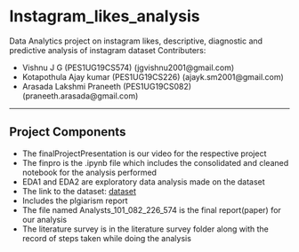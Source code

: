 # Instagram_likes_analysis
Data Analytics project on instagram likes, descriptive, diagnostic and predictive analysis of instagram dataset
Contributers: 
<ul>
  <li>Vishnu J G (PES1UG19CS574) (jgvishnu2001@gmail.com)</li>
  <li>Kotapothula Ajay kumar (PES1UG19CS226) (ajayk.sm2001@gmail.com)</li>
  <li>Arasada Lakshmi Praneeth (PES1UG19CS082) (praneeth.arasada@gmail.com)</li>
</ul>
  <hr>
<h2>Project Components</h2>
<ul>
  <li>The finalProjectPresentation is our video for the respective project</li>
  <li>The finpro is the .ipynb file which includes the consolidated and cleaned notebook for the analysis performed</li>
  <li>EDA1 and EDA2 are exploratory data analysis made on the dataset</li>
  <li>The link to the dataset: <a href="https://www.kaggle.com/vasileiosmpletsos/1100-instagram-users-datetime-posts-data">dataset</a></li>
  <li>Includes the plgiarism report</li>
  <li>The file named Analysts_101_082_226_574 is the final report(paper) for our analysis</li>
  <li>The literature survey is in the literature survey folder along with the record of steps taken while doing the analysis</li>
</ul>
  
